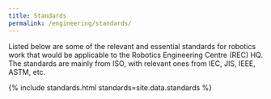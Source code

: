 ```yaml
---
title: Standards
permalink: /engineering/standards/
---
```

Listed below are some of the relevant and essential standards for robotics work that would be applicable to the Robotics Engineering Centre (REC) HQ. The standards are mainly from ISO, with relevant ones from IEC, JIS, IEEE, ASTM, etc.

{% include standards.html standards=site.data.standards %}